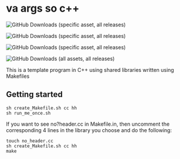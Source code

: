 # va args so c++

![GitHub Downloads (specific asset, all releases)](https://img.shields.io/github/downloads/jedamus/va_args_so_cplusplus/va_args_so_c++_aarch64?label=Downloads%20va_args_so_c%2b%2b_aarch64&style=for-the-badge)

![GitHub Downloads (specific asset, all releases)](https://img.shields.io/github/downloads/jedamus/va_args_so_cplusplus/va_args_so_c++_MacOS_Intel?label=Downloads%20va_args_so_c%2b%2b_MacOS_Intel&style=for-the-badge)

![GitHub Downloads (specific asset, all releases)](https://img.shields.io/github/downloads/jedamus/va_args_so_cplusplus/va_args_so_c++_X86_64?label=Downloads%20va_args_so_c%2b%2b_X86_64&style=for-the-badge)

![GitHub Downloads (all assets, all releases)](https://img.shields.io/github/downloads/jedamus/va_args_so_cplusplus/total?label=Total%20Downloads&style=for-the-badge)

This is a template program in C++ using shared libraries written using Makefiles

## Getting started

```
sh create_Makefile.sh cc hh
sh run_me_once.sh
```

If you want to see no?header.cc in Makefile.in, then uncomment the corresponding 4 lines in the library you choose and do the following:

```
touch no_header.cc
sh create_Makefile.sh cc hh
make
```
